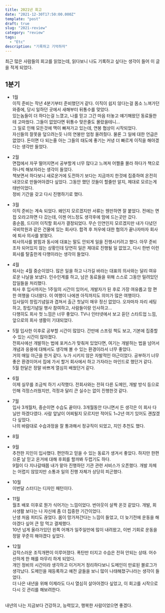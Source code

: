 ```yaml
---
title: 2021년 회고
date: "2021-12-30T17:50:00.000Z"
template: "post"
draft: true
slug: "2021-review"
category: "review"
tags:
  - "Etc"
description: "기록하고 기억하자"
---
```


최근 많은 사람들의 회고를 읽었는데, 읽다보니 나도 기록하고 싶다는 생각이 들어 이 글을 적게 되었다.<br>


## 1분기
- 1월<br>
이직 준비는 작년 4분기부터 준비했던거 같다. 이직이 쉽지 않다는걸 몸소 느껴가던 와중에, 당시 일하던 곳에서 새해부터 뒤통수를 맞았다.<br>
있는놈들이 더 하다는걸 느꼈고, 나를 믿고 그간 마음 터놓고 얘기해왔던 동료들한테 고마웠다. 그들이 없었다면 뒤통수 맞은줄도 몰랐을테니...<br>
그 일로 인해 모든것에 맥이 빠져가고 있는데, 연봉 협상이 시작되었다. <br>
자신들의 잘못을 덮으려는듯 나의 연봉만 엄청 올려줬다. 물론 그 일에 대한 언급은 없었다. 돈이면 다 되는줄 아는 그들의 태도에 좋기는 커녕 더 빠르게 이직을 해야겠다는 생각만 들었다.<br>

- 2월<br>
면접에서 자꾸 떨어지면서 공부할게 너무 많다고 느껴져 어쩔줄 몰라 하다가 책으로 하나씩 해보자라는 생각이 들었다.<br>
책보면서 하다보니 새로운거에 도전하기 보다는 지금까지 한것에 집중하여 온전히 내것으로 만들어야겠다 싶었다. 그동안 했던 것들이 할줄만 알지, 제대로 모르는게 태반이었다.<br>
정비 기간을 갖고 다시 진행하기로 했다.<br>

- 3월<br>
이직 준비는 계속 되었다. 왜인지 모르겠지만 서류는 웬만하면 잘 붙었다. 전에는 면접 오라고하면 다 갔는데, 이젠 어느정도 생각후에 맘에 드는곳만 갔다.<br>
중순쯤, 드디어 이직할 회사가 결정되었다. 무슨 인연인지 모르겠지만 내가 다녔던 국비학원과 같은 건물에 있는 회사다. 합격 후 처우에 대한 협의가 끝나자마자 회사에 퇴사 의사를 밝혔다.<br>
퇴사의사를 밝힘과 동시에 대표는 말도 안되게 일을 진행시키려고 했다. 아무 준비조차 되어있지 않는 상황인데 당연히 일은 제대로 진행될 일 없었고, 다시 한번 이런 회사를 탈출한게 다행이라는 생각이 들었다.<br>

- 4월<br>
퇴사는 4월 중순이었다. 많은 일을 하고 나가길 바라는 대표의 의사와는 달리 여유로운 나날을 보냈다. 인수인계를 하고, 남은 동료들을 위해 스스로 그동안 밀려있던 잡일들을 처리했다. <br>
퇴사 후 입사까지는 1주일의 시간이 있어서, 개발자가 된 후로 가장 여유롭고 맘 편한 여행을 다녀왔다. 이 여행이 나에겐 아직까지도 의미가 많은 여행이다.<br>
입사일이 창립기념일과 겹쳐서 출근 첫날이 매우 정신 없었다. 오자마자 자리 세팅하고, 창립기념일 행사 참여하고, 사람들이랑 인사하고...<br>
다행히도 회사 첫 느낌은 너무 좋았다. TV나 인터넷에서 보고 듣던 스타트업 느낌, 앞으로의 회사 생활이 기대되었다.<br>

- 5월
입사한 이후로 공부할 시간이 많았다. 간만에 스프링 책도 보고, 기본에 집중할 수 있는 시간이 많아졌다.<br>
전회사에선 개발하는 법에 포커스가 맞춰져 있었다면, 여기는 개발하는 법을 넘어서 개념과 응용에 대해서도 생각해 볼 수 있는 환경이라서 너무 좋았다.<br>
거의 매일 야근을 한거 같다. 누가 시키지 않은 자발적인 야근이었다. 공부하기 너무 좋은 환경이어서 집에 가서 할거 회사에서 하고 가자라는 마인드로 했던거 같다.<br>
5월 한달은 정말 바쁘게 열심히 배웠던거 같다.

- 6월<br>
이제 실무를 조금씩 하기 시작했다. 전회사와는 전혀 다른 도메인, 개발 방식 등으로 인해 걱정스러웠지만, 걱정과 달리 큰 실수는 없이 진행한것 같다.<br>


- 7월<br>
입사 3개월차, 중순이면 수습도 끝이다. 3개월동안 다니면서 든 생각은 이 회사 다닐만 하겠다였다. 사람 앞날이 어찌될지 모르지만 적어도 1~2년 여기 있어도 괜찮겠다 싶었다.<br>
나의 바람대로 수습과정을 잘 통과해서 정규직이 되었고, 지인 추천도 했다. <br>

- 8월<br>


- 9월<br>
추천한 지인이 입사했다. 편안하고 믿을 수 있는 동료가 생겨서 좋았다. 하지만 한편으론 날 믿고 온거에 대해 후회를 할까봐 두렵기도 하다.<br>
9월이 다 지나갈때쯤 내가 맡아 진행하던 기관 관련 서비스가 오픈했다. 개발 자체는 어렵지 않았지만 소통과 일의 진행 자체가 상당히 피곤했다.<br>



- 10월<br>
이번달 스터디는 디자인 패턴이다. 

- 11월<br>
월초 배포 이후로 뭔가 식어가는 느낌이었다. 번아웃이 살짝 온것 같았다. 개발, 회사생활 보다는 나 자신에 좀 더 집중한 기간이었다.<br>
난생 처음 피티도 끊었다. 몸이 망가져간다는 느낌이 들었고, 더 늦기전에 운동을 해야겠다 싶어 큰 맘 먹고 결제했다.<br>
10년 넘게 올라가있던 왼쪽 어깨가 일주일만에 많이 내려왔고, 이번 기회로 운동을 정말 꾸준히 해야겠다 싶었다.<br>

- 12월<br>
갑작스러운 조직개편이 이루어졌다. 폭탄만 터지고 수습은 전혀 안되는 상태. 어수선하게 한 해를 마무리 하게 되었다.<br>
개인 정비의 시간이라 생각하고 이거저거 정리하다보니 도메인이 만료된 블로그가 생각났다. 도메인을 재등록하고 예전 글들을 보니 많이 나태해졌구나라는 생각이 들었다.<br>
더 나은 내년을 위해 이제라도 다시 열심히 살아야겠다 싶었고, 이 회고를 시작으로 다시 깃 관리를 해보려한다.<br>
<br>
내년의 나는 지금보다 건강하고, 능력있고, 행복한 사람이었으면 좋겠다.<br>


